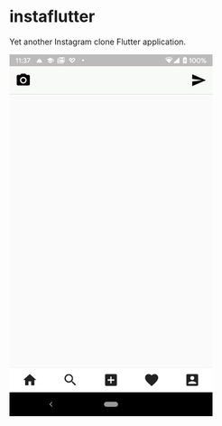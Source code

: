 # instaflutter

Yet another Instagram clone Flutter application.

<div>
  <img align="center" src="art/bottom.jpeg" alt="App screenshot" height="640" width="360">
</div>
